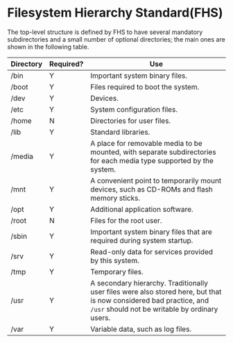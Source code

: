 #  Filesystem Hierarchy Standard(FHS)

The top-level structure is defined by FHS to have several mandatory subdirectories and a small number of optional directories; the main ones are shown in the following table.

| Directory | Required? | Use                                      |
| --------- | --------- | ---------------------------------------- |
| /bin      | Y         | Important system binary files.           |
| /boot     | Y         | Files required to boot the system.       |
| /dev      | Y         | Devices.                                 |
| /etc      | Y         | System configuration files.              |
| /home     | N         | Directories for user files.              |
| /lib      | Y         | Standard libraries.                      |
| /media    | Y         | A place for removable media to be mounted, with separate subdirectories for each media type supported by the system. |
| /mnt      | Y         | A convenient point to temporarily mount devices, such as CD-ROMs and flash memory sticks. |
| /opt      | Y         | Additional application software.         |
| /root     | N         | Files for the root user.                 |
| /sbin     | Y         | Important system binary files that are required during system startup. |
| /srv      | Y         | Read-only data for services provided by this system. |
| /tmp      | Y         | Temporary files.                         |
| /usr      | Y         | A secondary hierarchy. Traditionally user files were also stored here, but that is now considered bad practice, and `/usr` should not be writable by ordinary users. |
| /var      | Y         | Variable data, such as log files.        |